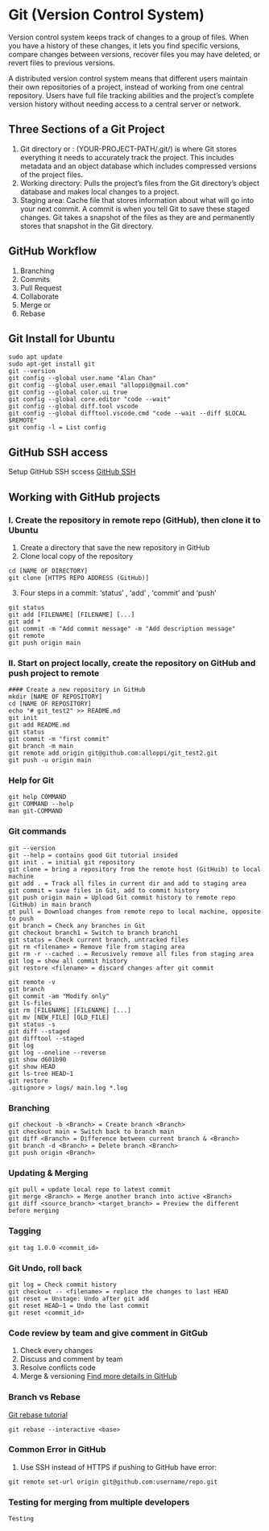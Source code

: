  # Git (Version Control System)

Version control system keeps track of changes to a group of files. When you have a history of these changes, it lets you find specific versions, compare changes between versions, recover files you may have deleted, or revert files to previous versions.

A distributed version control system means that different users maintain their own repositories of a project, instead of working from one central repository. Users have full file tracking abilities and the project’s complete version history without needing access to a central server or network.

## Three Sections of a Git Project
1. Git directory or : (YOUR-PROJECT-PATH/.git/) is where Git stores everything it needs to accurately track the project. This includes metadata and an object database which includes compressed versions of the project files.
2. Working directory: Pulls the project’s files from the Git directory’s object database and makes local changes to a project.
3. Staging area: Cache file that stores information about what will go into your next commit. A commit is when you tell Git to save these staged changes. Git takes a snapshot of the files as they are and permanently stores that snapshot in the Git directory.

## GitHub Workflow
1. Branching
2. Commits
3. Pull Request
4. Collaborate
5. Merge or 
6. Rebase


## Git Install for Ubuntu
```
sudo apt update
sudo apt-get install git
git --version
git config --global user.name "Alan Chan"
git config --global user.email "alloppi@gmail.com"
git config --global color.ui true
git config --global core.editor "code --wait"
git config --global diff.tool vscode
git config --global difftool.vscode.cmd "code --wait --diff $LOCAL $REMOTE"
git config -l = List config
```

## GitHub SSH access
Setup GitHub SSH sccess [GitHub SSH](https://docs.github.com/en/authentication/connecting-to-github-with-ssh)

## Working with GitHub projects
### I. Create the repository in remote repo (GitHub), then clone it to Ubuntu
1. Create a directory that save the new repository in GitHub
2. Clone local copy of the repository
```
cd [NAME OF DIRECTORY]
git clone [HTTPS REPO ADDRESS (GitHub)]
```
3. Four steps in a commit: ‘status’ , ‘add’ , ‘commit’ and ‘push’
```
git status
git add [FILENAME] [FILENAME] [...]
git add *
git commit -m "Add commit message" -m "Add description message"
git remote
git push origin main
```
### II. Start on project locally, create the repository on GitHub and push project to remote
```
#### Create a new repository in GitHub
mkdir [NAME OF REPOSITORY]
cd [NAME OF REPOSITORY]
echo "# git_test2" >> README.md
git init 
git add README.md
git status
git commit -m "first commit"
git branch -m main
git remote add origin git@github.com:alloppi/git_test2.git
git push -u origin main
```

### Help for Git
```
git help COMMAND
git COMMAND --help
man git-COMMAND
```

### Git commands
```
git --version
git --help = contains good Git tutorial insided
git init . = initial git repository
git clone = bring a repository from the remote host (GitHuib) to local machine
git add . = Track all files in current dir and add to staging area
git commit = save files in Git, add to commit history
git push origin main = Upload Git commit history to remote repo (GitHub) in main branch
gt pull = Download changes from remote repo to local machine, opposite to push
git branch = Check any branches in Git
git checkout branch1 = Switch to branch branch1
git status = Check current branch, untracked files
git rm <filename> = Remove file from staging area 
git rm -r --cached . = Recusively remove all files from staging area
git log = show all commit history
git restore <filename> = discard changes after git commit

git remote -v
git branch
git commit -am "Modify only"
git ls-files
git rm [FILENAME] [FILENAME] [...]
git mv [NEW_FILE] [OLD_FILE]
git status -s
git diff --staged
git difftool --staged
git log
git log --oneline --reverse
git show d601b90
git show HEAD
git ls-tree HEAD~1
git restore
.gitignore > logs/ main.log *.log
```

### Branching
```
git checkout -b <Branch> = Create branch <Branch>
git checkout main = Switch back to branch main
git diff <Branch> = Difference between current branch & <Branch>
git branch -d <Branch> = Delete branch <Branch>
git push origin <Branch>
```

### Updating & Merging
```
git pull = update local repo to latest commit
git merge <Branch> = Merge another branch into active <Branch>
git diff <source_branch> <target_branch> = Preview the different before merging
```

### Tagging
```
git tag 1.0.0 <commit_id> 
```

### Git Undo, roll back
```
git log = Check commit history
git checkout -- <filename> = replace the changes to last HEAD
git reset = Unstage: Undo after git add
git reset HEAD~1 = Undo the last commit
git reset <commit_id>
```


### Code review by team and give comment in GitGub
1. Check every changes
2. Discuss and comment by team
3. Resolve conflicts code
4. Merge & versioning
[Find more details in GitHub](https://github.com/features/code-review)


### Branch vs Rebase
[Git rebase tutorial](https://www.atlassian.com/git/tutorials/rewriting-history/git-rebase)
```
git rebase --interactive <base>
```

### Common Error in GitHub
1. Use SSH instead of HTTPS if pushing to GitHub have error: 
```
git remote set-url origin git@github.com:username/repo.git
```

### Testing for merging from multiple developers
```
Testing 
```
